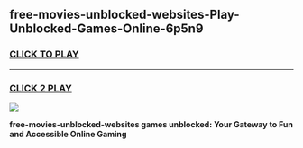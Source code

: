 
## free-movies-unblocked-websites-Play-Unblocked-Games-Online-6p5n9
<h3>
<a href="https://premium76.site?title=free-movies-unblocked-websites&ref=25A">CLICK TO PLAY</a></h3>
<hr>

<h3>
<a href="https://premium76.site?title=free-movies-unblocked-websites&ref=25A">CLICK 2 PLAY</a>
  
</h3>

<a href="https://premium76.site?title=free-movies-unblocked-websites&ref=25A"><img src="https://clearcache.store/games.png"></a>


**free-movies-unblocked-websites games unblocked: Your Gateway to Fun and Accessible Online Gaming**

